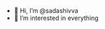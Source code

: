 - 👋 Hi, I’m @sadashivva
- 👀 I’m interested in everything


<!---
sadashivva/sadashivva is a ✨ special ✨ repository because its `README.md` (this file) appears on your GitHub profile.
You can click the Preview link to take a look at your changes.
--->
